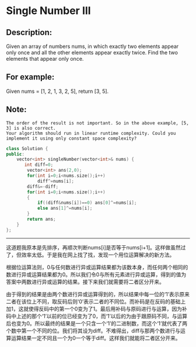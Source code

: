 Single Number III
====================
Description:
--------------
 Given an array of numbers nums, in which exactly two elements appear only once and all the other elements appear exactly twice. Find the two elements that appear only once.

For example:
---------------
Given nums = [1, 2, 1, 3, 2, 5], return [3, 5].

Note:
-------------------
    The order of the result is not important. So in the above example, [5, 3] is also correct.
    Your algorithm should run in linear runtime complexity. Could you implement it using only constant space complexity?




```cpp
class Solution {
public:
    vector<int> singleNumber(vector<int>& nums) {
       int diff=0;
        vector<int> ans(2,0);
        for(int i=0;i<nums.size();i++)
            diff^=nums[i];
        diff&=-diff;
        for(int i=0;i<nums.size();i++)
        {
            if((diff&nums[i])==0) ans[0]^=nums[i];
            else ans[1]^=nums[i];
        }
        return ans;
    }
};
```


*************************
  这道题我原本是先排序，再顺次判断nums[i]是否等于nums[i+1]。这样做虽然过了，但效率太低。于是我在网上找了找，发现一个用位运算解决的新方法。   
     
   根据位运算法则，0与任何数进行异或运算结果都为该数本身，而任何两个相同的数进行异或运算结果都为0。所以我们令0与所有元素进行异或运算，得到的值为答案中两数进行异或运算的结果。接下来我们就需要将二者区分开来。     

  由于得到的结果是由两个数进行异或运算得到的，所以结果中每一位的‘1’表示原来二者在该位上不同，取反码后则‘0’表示二者的不同位。而补码是在反码的基础上加1，这就使得反码中的第一个0变为了1。最后用补码与原码进行与运算，因为补码中上述的那个‘1’以前的位已经变为了0，而‘1’以后的为由于跟原码不同，与运算后也变为0。所以最终的结果是一个只含一个‘1’的二进制数，而这个‘1’就代表了两个数中第一个不同的位。我们将其设为diff。不难得出，diff与那两个数进行与运算运算结果一定不同且一个为0一个等于diff。这样我们就能将二者区分开来。
